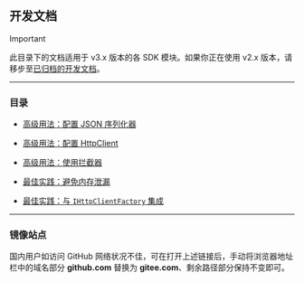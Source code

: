 ﻿## 开发文档

> [!IMPORTANT]
> 此目录下的文档适用于 v3.x 版本的各 SDK 模块。如果你正在使用 v2.x 版本，请移步至[已归档的开发文档](./archive_v2/README.md)。

---

### 目录

-   [高级用法：配置 JSON 序列化器](./Cookbook_JsonSerializer.md)

-   [高级用法：配置 HttpClient](./Cookbook_HttpClient.md)

-   [高级用法：使用拦截器](./Cookbook_Interceptor.md)

-   [最佳实践：避免内存泄漏](./Cookbook_Dispose.md)

-   [最佳实践：与 `IHttpClientFactory` 集成](./Cookbook_HttpClientFactory.md)

---

### 镜像站点

国内用户如访问 GitHub 网络状况不佳，可在打开上述链接后，手动将浏览器地址栏中的域名部分 **github.com** 替换为 **gitee.com**、剩余路径部分保持不变即可。
